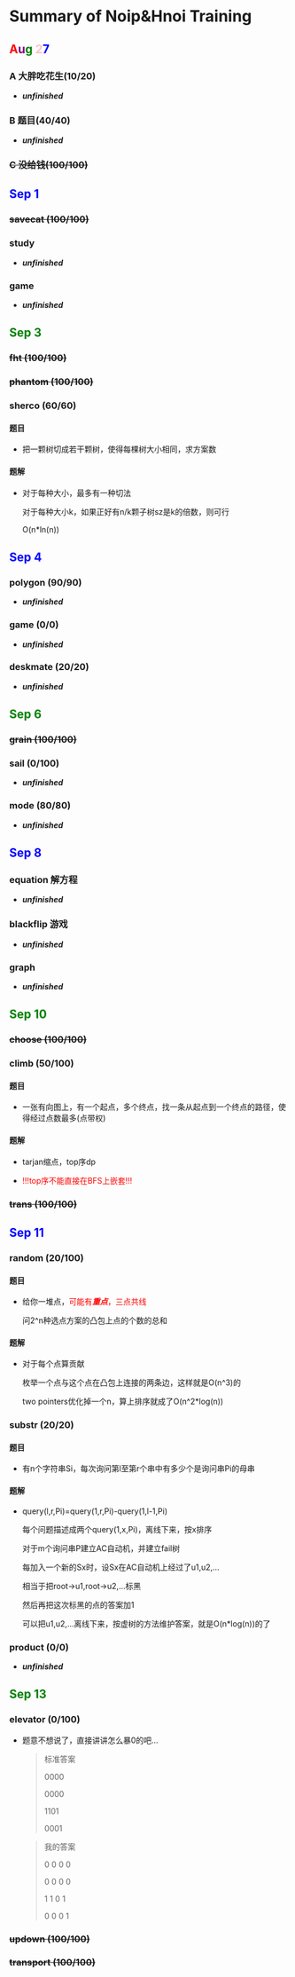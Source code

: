 # Summary of Noip&Hnoi Training

## <font color=red>A</font><font color=purple>u</font><font color=green>g</font> <font color=pink>2</font><font color=blue>7</font>

### A 大胖吃花生(10/20)

* ***unfinished***

### B 题目(40/40)

* ***unfinished***

### ~~C 没给钱(100/100)~~

## <font color=blue>Sep 1</font>

### ~~savecat (100/100)~~

### study

* ***unfinished***

### game

* ***unfinished***

## <font color=green>Sep 3</font>

### ~~fht (100/100)~~

### ~~phantom (100/100)~~

### sherco (60/60)

#### 题目

* 把一颗树切成若干颗树，使得每棵树大小相同，求方案数

#### 题解

* 对于每种大小，最多有一种切法

  对于每种大小k，如果正好有n/k颗子树sz是k的倍数，则可行

  O(n*ln(n))

## <font color=blue>Sep 4</font>

### polygon (90/90)

* ***unfinished***

### game (0/0)

* ***unfinished***

### deskmate (20/20)

* ***unfinished***

## <font color=green>Sep 6</font>

### ~~grain (100/100)~~

### sail (0/100)

* ***unfinished***

### mode (80/80)

* ***unfinished***

## <font color=blue>Sep 8</font>

### equation 解方程

* ***unfinished***

### blackflip 游戏

* ***unfinished***

### graph

* ***unfinished***

## <font color=green>Sep 10</font>

### ~~choose (100/100)~~

### climb (50/100)

#### 题目

* 一张有向图上，有一个起点，多个终点，找一条从起点到一个终点的路径，使得经过点数最多(点带权)

#### 题解

* tarjan缩点，top序dp

* <font color=red>!!!top序不能直接在BFS上嵌套!!!</font>

### ~~trans (100/100)~~

## <font color=blue>Sep 11</font>

### random (20/100)

#### 题目

* 给你一堆点，<font color=red>可能有***重点***，三点共线</font>

  问2^n种选点方案的凸包上点的个数的总和

#### 题解

* 对于每个点算贡献

  枚举一个点与这个点在凸包上连接的两条边，这样就是O(n^3)的

  two pointers优化掉一个n，算上排序就成了O(n^2\*log(n))

### substr (20/20)

#### 题目

* 有n个字符串Si，每次询问第l至第r个串中有多少个是询问串Pi的母串

#### 题解

* query(l,r,Pi)=query(1,r,Pi)-query(1,l-1,Pi)

  每个问题描述成两个query(1,x,Pi)，离线下来，按x排序

  对于m个询问串P建立AC自动机，并建立fail树

  每加入一个新的Sx时，设Sx在AC自动机上经过了u1,u2,...

  相当于把root->u1,root->u2,...标黑

  然后再把这次标黑的点的答案加1

  可以把u1,u2,...离线下来，按虚树的方法维护答案，就是O(n\*log(n))的了

### product (0/0)

* ***unfinished***

## <font color=green>Sep 13</font>

### elevator (0/100)

* 题意不想说了，直接讲讲怎么暴0的吧...

  > 标准答案
  >
  > 0000
  >
  > 0000
  >
  > 1101
  >
  > 0001

  > 我的答案
  >
  > 0 0 0 0
  >
  > 0 0 0 0
  >
  > 1 1 0 1
  >
  > 0 0 0 1

### ~~updown (100/100)~~

### ~~transport (100/100)~~

